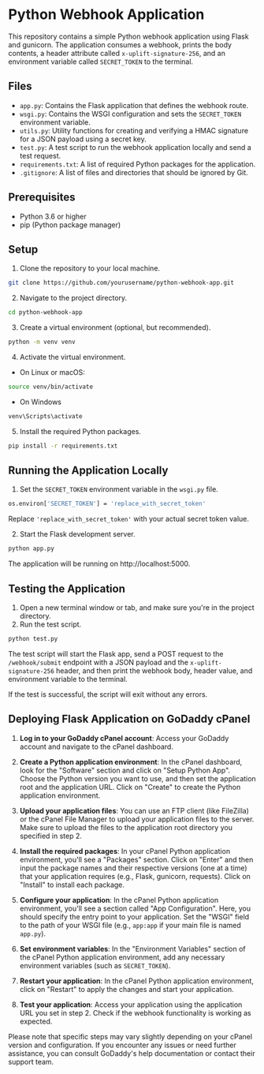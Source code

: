 # Python Webhook Application

This repository contains a simple Python webhook application using Flask and gunicorn. The application consumes a webhook, prints the body contents, a header attribute called `x-uplift-signature-256`, and an environment variable called `SECRET_TOKEN` to the terminal.

## Files

- `app.py`: Contains the Flask application that defines the webhook route.
- `wsgi.py`: Contains the WSGI configuration and sets the `SECRET_TOKEN` environment variable.
- `utils.py`: Utility functions for creating and verifying a HMAC signature for a JSON payload using a secret key.
- `test.py`: A test script to run the webhook application locally and send a test request.
- `requirements.txt`: A list of required Python packages for the application.
- `.gitignore`: A list of files and directories that should be ignored by Git.

## Prerequisites

- Python 3.6 or higher
- pip (Python package manager)

## Setup

1. Clone the repository to your local machine.

```bash
git clone https://github.com/yourusername/python-webhook-app.git
```

2. Navigate to the project directory.

```bash
cd python-webhook-app
```
3. Create a virtual environment (optional, but recommended).

```bash
python -m venv venv
```

4. Activate the virtual environment.

* On Linux or macOS:

```bash
source venv/bin/activate
```

* On Windows

```bash
venv\Scripts\activate
```

5. Install the required Python packages.

```bash
pip install -r requirements.txt

```

## Running the Application Locally

1. Set the `SECRET_TOKEN` environment variable in the `wsgi.py` file.

```bash
os.environ['SECRET_TOKEN'] = 'replace_with_secret_token'
```

Replace `'replace_with_secret_token'` with your actual secret token value. 

2. Start the Flask development server.
```bash
python app.py
```

The application will be running on http://localhost:5000.

## Testing the Application

1. Open a new terminal window or tab, and make sure you're in the project directory.
2. Run the test script.

```bash
python test.py
```

The test script will start the Flask app, send a POST request to the `/webhook/submit` endpoint with a JSON payload and the `x-uplift-signature-256` header, and then print the webhook body, header value, and environment variable to the terminal.

If the test is successful, the script will exit without any errors.

## Deploying Flask Application on GoDaddy cPanel

1. **Log in to your GoDaddy cPanel account**: Access your GoDaddy account and navigate to the cPanel dashboard.

2. **Create a Python application environment**: In the cPanel dashboard, look for the "Software" section and click on "Setup Python App". Choose the Python version you want to use, and then set the application root and the application URL. Click on "Create" to create the Python application environment.

3. **Upload your application files**: You can use an FTP client (like FileZilla) or the cPanel File Manager to upload your application files to the server. Make sure to upload the files to the application root directory you specified in step 2.

4. **Install the required packages**: In your cPanel Python application environment, you'll see a "Packages" section. Click on "Enter" and then input the package names and their respective versions (one at a time) that your application requires (e.g., Flask, gunicorn, requests). Click on "Install" to install each package.

5. **Configure your application**: In the cPanel Python application environment, you'll see a section called "App Configuration". Here, you should specify the entry point to your application. Set the "WSGI" field to the path of your WSGI file (e.g., `app:app` if your main file is named `app.py`).

6. **Set environment variables**: In the "Environment Variables" section of the cPanel Python application environment, add any necessary environment variables (such as `SECRET_TOKEN`).

7. **Restart your application**: In the cPanel Python application environment, click on "Restart" to apply the changes and start your application.

8. **Test your application**: Access your application using the application URL you set in step 2. Check if the webhook functionality is working as expected.

Please note that specific steps may vary slightly depending on your cPanel version and configuration. If you encounter any issues or need further assistance, you can consult GoDaddy's help documentation or contact their support team.
